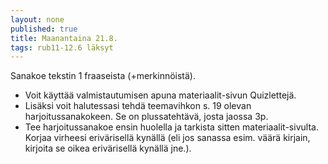 ```yaml
---
layout: none
published: true
title: Maanantaina 21.8.
tags: rub11-12.6 läksyt
---
```

Sanakoe tekstin 1 fraaseista (+merkinnöistä). 

- Voit käyttää valmistautumisen apuna materiaalit-sivun Quizlettejä. 
- Lisäksi voit halutessasi tehdä teemavihkon s. 19 olevan harjoitussanakokeen. Se on plussatehtävä, josta jaossa 3p. 
- Tee harjoitussanakoe ensin huolella ja tarkista sitten materiaalit-sivulta. Korjaa virheesi erivärisellä kynällä (eli jos sanassa esim. väärä kirjain, kirjoita se oikea erivärisellä kynällä jne.). 
